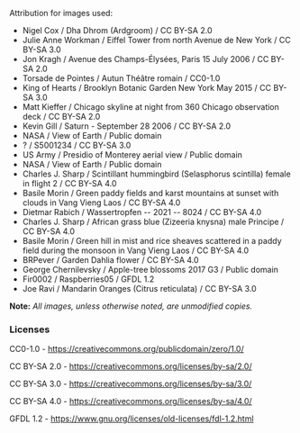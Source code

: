 Attribution for images used:
* Nigel Cox / Dha Dhrom (Ardgroom) / CC BY-SA 2.0
* Julie Anne Workman / Eiffel Tower from north Avenue de New York / CC BY-SA 3.0
* Jon Kragh / Avenue des Champs-Élysées, Paris 15 July 2006 / CC BY-SA 2.0
* Torsade de Pointes / Autun Théâtre romain / CC0-1.0
* King of Hearts / Brooklyn Botanic Garden New York May 2015 / CC BY-SA 3.0
* Matt Kieffer / Chicago skyline at night from 360 Chicago observation deck / CC BY-SA 2.0
* Kevin Gill / Saturn - September 28 2006 / CC BY-SA 2.0
* NASA / View of Earth / Public domain
* ? / S5001234 / CC BY-SA 3.0
* US Army / Presidio of Monterey aerial view / Public domain
* NASA / View of Earth / Public domain
* Charles J. Sharp / Scintillant hummingbird (Selasphorus scintilla) female in flight 2 / CC BY-SA 4.0
* Basile Morin / Green paddy fields and karst mountains at sunset with clouds in Vang Vieng Laos / CC BY-SA 4.0
* Dietmar Rabich / Wassertropfen -- 2021 -- 8024 / CC BY-SA 4.0
* Charles J. Sharp / African grass blue (Zizeeria knysna) male Principe / CC BY-SA 4.0
* Basile Morin / Green hill in mist and rice sheaves scattered in a paddy field during the monsoon in Vang Vieng Laos / CC BY-SA 4.0
* BRPever / Garden Dahlia flower / CC BY-SA 4.0
* George Chernilevsky / Apple-tree blossoms 2017 G3 / Public domain
* Fir0002 / Raspberries05 / GFDL 1.2
* Joe Ravi / Mandarin Oranges (Citrus reticulata) / CC BY-SA 3.0

**Note:** _All images, unless otherwise noted, are unmodified copies._

### Licenses
CC0-1.0 - https://creativecommons.org/publicdomain/zero/1.0/

CC BY-SA 2.0 - https://creativecommons.org/licenses/by-sa/2.0/

CC BY-SA 3.0 - https://creativecommons.org/licenses/by-sa/3.0/

CC BY-SA 4.0 - https://creativecommons.org/licenses/by-sa/4.0/

GFDL 1.2 - https://www.gnu.org/licenses/old-licenses/fdl-1.2.html
